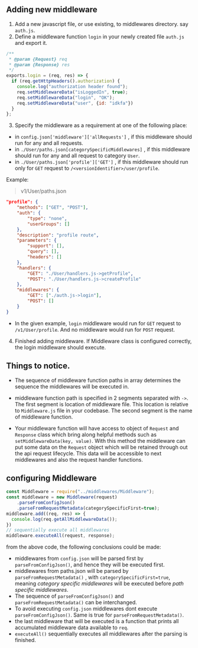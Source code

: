 ## Adding new middleware
1. Add a new javascript file, or use existing, to middlewares directory. say `auth.js`. 
2. Define a middleware function `login` in your newly created file `auth.js` and export it.
```js
/**
 * @param {Request} req
 * @param {Response} res
 */
exports.login = (req, res) => {
  if (req.getHttpHeaders().authorization) {
    console.log("authorization header found");
    req.setMiddlewareData("isLoggedIn", true);
    req.setMiddlewareData("login", "OK");
    req.setMiddlewareData("user", {id: "idkfa"})
  }
};
```
3. Specify the middleware as a requirement at one of the following place:
  * in `config.json['middleware']['allRequests']` , if this middleware should run for any and all requests.
  * in `./User/paths.json[categorySpecificMiddlewares]` , if this middleware should run for any and all request to category `User`.
  * in `./User/paths.json['profile']['GET']` , if this middleware should run only for `GET` request to `/<versionIdentifier>/user/profile`.

Example:
>v1/User/paths.json
```json
"profile": {
    "methods": ["GET", "POST"],
    "auth": {
        "type": "none",
        "userGroups": []
    },
    "description": "profile route",
    "parameters": {
        "support": [],
        "query": [],
        "headers": []
    },
    "handlers": {
        "GET": "./User/handlers.js->getProfile",
        "POST": "./User/handlers.js->createProfile"
    },
    "middlewares": {
        "GET": ["./auth.js->login"],
        "POST": []
    }
}
```
* In the given example, `login` middleware would run for `GET` request to `/v1/User/profile`. And no middleware would run for `POST` request.

4. Finished adding middleware. If Middleware class is configured correctly, the login middleware should execute.

## Things to notice.

* The sequence of middleware function paths in array determines the sequence the middlewares will be executed in.
* middleware function path is specified in 2 segments separated with `->`. The first segment is location of middleware file. This location is relative to `Middleware.js` file in your codebase. The second segment is the name of middleware function.  

* Your middleware function will have access to object of `Request` and `Response` class which bring along helpful methods such as `setMiddlewareData(key, value)`. With this method the middleware can put some data on the `Request` object which will be retained through out the api request lifecycle. This data will be accessible to next middlewares and also the request handler functions.



## configuring Middleware
```js
const Middleware = require("../middlewares/Middleware");
const middleware = new Middleware(request)
    .parseFromConfigJson()
    .parseFromRequestMetadata(categorySpecificFirst=true);
middleware.add((req, res) => {
  console.log(req.getAllMiddlewareData());
})
// sequentially execute all middlewares
middleware.executeAll(request, response);
```
from the above code, the following conclusions could be made:
  * middlewares from `config.json` will be parsed first by `parseFromConfigJson()`, and hence they will be executed first.
  * middlewares from paths.json will be parsed by `parseFromRequestMetadata()` , with `categorySpecificFirst=true`, meaning *category specific middlewares* will be executed before *path specific middlewares*.
  * The sequence of `parseFromConfigJson()` and `parseFromRequestMetadata()` can be interchanged.
  * To avoid executing `config.json` middlewares dont execute `parseFromConfigJson()`. Same is true for `parseFromRequestMetadata()`.
  * the last middleware that will be executed is 
  a function that prints all accumulated middleware data available to `req`.
  * `executeAll()` sequentially executes all middlewares after the parsing is finished.